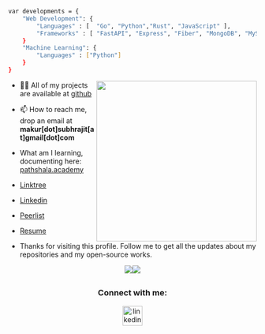 <!-- [![Typing SVG](https://readme-typing-svg.demolab.com?font=Fira+Code&pause=1000&color=1E00F7&width=720&lines=Hi+👋,+I'm+Subhrajit+passionate+software+developer)](https://git.io/typing-svg)
![68747470733a2f2f7468756d62732e6766796361742e636f6d2f4576696c4e657874446576696c666973682d736d616c6c2e676966](https://user-images.githubusercontent.com/89845641/220167426-0c5f630e-6d56-4617-9775-71c2bd025b4f.gif)


![github-contribution-grid-snake](https://user-images.githubusercontent.com/89845641/218791674-c52db856-24d2-429f-8867-170c365730d1.svg) -->

```sh
var developments = {
    "Web Development": {
        "Languages" : [  "Go", "Python","Rust", "JavaScript" ],
        "Frameworks" : [ "FastAPI", "Express", "Fiber", "MongoDB", "MySQL", "Postgres" ]
    }
    "Machine Learning": {
        "Languages" : ["Python"]
    }
}
```
<div align=right>
    <a href="https://github.com/avyukth/git-readme">
      <img width=325 align="right" src="https://stats.subhrajit.me/api/top-langs/?username=avyukth&langs_count=20&theme=highcontrast&layout=compact&hide=jupyter+notebook,HTML,php,css,Javascript,Java" />
    </a>
    <!--         "Libraries" : ["Numpy", "Pandas", "Matplotlib", "Sklearn", "Pytorch" ] -->
</div>

- 👨‍💻 All of my projects are available at
  [github](https://github.com/avyukth/)

- 📫 How to reach me, drop an email at **makur[dot]subhrajit[at]gmail[dot]com**
- What am I learning, documenting here: [pathshala.academy](https://www.pathshala.academy/)
- [Linktree](https://linktr.ee/subhrajit.eth)
- [Linkedin](https://www.linkedin.com/in/subhrajitmakur/)
- [Peerlist](https://peerlist.io/subhrajit)
- [Resume](https://drive.google.com/file/d/189VB5GSpVpf0IsbdPmmAGDpGsSoBjirP/view)
<!-- - My blog and website: https://subhrajit.me -->

- Thanks for visiting this profile. Follow me to get all the updates about my repositories and my open-source works.

<!--
<img align="right" alt="GIF" src="https://raw.githubusercontent.com/rahul-jha98/rahul-jha98/main/techstack.gif" width="360px"/> -->

<div style="display: flex; justify-content: center; align-items: center;">
  <a href="https://github.com/avyukth/git-streak" title="Go to Source">
    <img style="height: auto; max-width: auto;" src="https://streaks.subhrajit.me/?user=avyukth&theme=react&border=61dafb"/>
  </a>
  <a href="https://github.com/avyukth/git-readme" title="Go to Source">
    <img style="height: auto; max-width: auto;" src="https://stats.subhrajit.me/api?username=avyukth&show_icons=true&theme=react&border_color=61dafb"/>
  </a>
</div>

##

<h3 align="center">Connect with me:</h3>
<p align="center">
    <a href="https://www.linkedin.com/in/subhrajitmakur/" target="blank"><img align="center"
            src="https://cdn.iconscout.com/icon/free/png-64/linkedin-208-916919.png" alt="linkedin" height="40"
            width="40" /></a>
    </p>
    
<!--# Experience:-->

<!--* **SENIOR BACKEND DEVELOPER**-->
<!--    (Tessell | NOV 2022 - APR 2023 )-->
<!--    * Built password policy for existing and forthcoming users, thereby empowering them to control their own and managed user password protocols.-->
<!--    * Leveraged Argo Workflow to transform multiple synchronous services into asynchronous ones by efficiently allocating the required resources, resulting in a 10% boost in provisioning efficiency.-->
<!--    * Stack: Go, Python, Java, openAPI, Docker, Kubernetes, PostgreSQL, Redis, Argo-workflow, Terraform and Gitlab CI.-->

<!--* **BACKEND DEVELOPER**-->
<!--    (Zupee | AUG 2021 - AUG 2022 )-->
<!--    * Architect and launched a multitude of critical services, intricately interlinked with Kafka and Zookeeper logging, which streamlined the monitoring process and detection of configuration changes within each pod, thereby enhancing developer efficiency in issue identification by 30%.-->
<!--    * Collaborated with various teams to optimize and backup MongoDB in the current services to accommodate increased traffic volume while avoiding any data loss. This initiative resulted in a 50% reduction in MongoDB server expenses.-->
<!--    * Stack: Typescript, MongoDB, Docker, and AWS.-->

<!--* **BACKEND DEVELOPER**-->
<!--    (Opendatafabric | JAN 2021 - JUL 2021 )-->
<!--    * Engineered and expanded several vital components from the ground up, including the gRPC framework-based Cha Service, which is responsible for the distribution of all other core services.-->
<!--    * Stack: Python, gRPC, AWS.-->

<!--* **BACKEND DEVELOPER**-->
<!--    (Razorpay | JUN 2019 - SEP 2020)-->
<!--    * Architectured, developed, and scaled multiple core components from scratch - e.g. Referral System Impact: 3x growth of GMV observed in 4 weeks.-->
<!--    * Used standard Google OAuth 2.0 framework to allow merchants to signup and log In Razorpay’s Dashboard-->
<!--    * Redesigned email verification of new businesses. -->
<!--        * Impact: growth was observed in MTU conversion, 7% more merchants were now completing their signup process.-->
<!--    * Stack: Go, Python, PHP, Laravel, Terraform, AWS Lambdas, PostgreSQL,  and AWS.-->

<!--* **FULLSTACK DEVELOPER**-->
<!--    (TCS | JUL 2012 - JAN 2014)-->
<!--    * Created a dashboard to oversee the progress, estimations, and other aspects of internal projects. -->
<!--    * Stack: JAVA, Adobe Flex.-->

<!--## :nerd_face: Preferred programming languages:-->

<!--![Dancing Gopher](http://static.velvetcache.org/pages/2018/06/13/party-gopher/dancing-gopher.gif)-->
<!--<img src="https://media.giphy.com/media/KAq5w47R9rmTuvWOWa/giphy.gif" width="200" height="200"/>-->
<!-- <img src="https://upload.wikimedia.org/wikipedia/commons/7/73/Ruby_logo.svg" width="200" height="200"/> -->
<!-- <img src="https://upload.wikimedia.org/wikipedia/commons/6/6a/JavaScript-logo.png" width="200" height="200"> -->

<!-- ### :zap: Recent Activity -->
